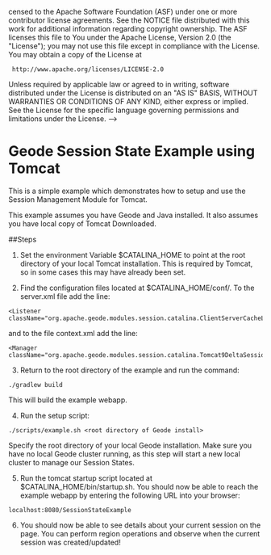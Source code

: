 censed to the Apache Software Foundation (ASF) under one or more
contributor license agreements.  See the NOTICE file distributed with
this work for additional information regarding copyright ownership.
The ASF licenses this file to You under the Apache License, Version 2.0
(the "License"); you may not use this file except in compliance with
the License.  You may obtain a copy of the License at

     http://www.apache.org/licenses/LICENSE-2.0

Unless required by applicable law or agreed to in writing, software
distributed under the License is distributed on an "AS IS" BASIS,
WITHOUT WARRANTIES OR CONDITIONS OF ANY KIND, either express or implied.
See the License for the specific language governing permissions and
limitations under the License.
-->

# Geode Session State Example using Tomcat

This is a simple example which demonstrates how to setup and use the Session Management Module for Tomcat.

This example assumes you have Geode and Java installed. It also assumes you have local copy of Tomcat Downloaded.

##Steps

1. Set the environment Variable $CATALINA_HOME to point at the root directory of your local Tomcat installation. This is required by 
Tomcat, so in some cases this may have already been set.

2. Find the configuration files located at $CATALINA_HOME/conf/. To the server.xml file add the line:
```
<Listener className="org.apache.geode.modules.session.catalina.ClientServerCacheLifecycleListener"/>
```

and to the file context.xml add the line:
```
<Manager className="org.apache.geode.modules.session.catalina.Tomcat9DeltaSessionManager"/> 
```

3. Return to the root directory of the example and run the command:
```
./gradlew build
```

This will build the example webapp.

4. Run the setup script:
```
./scripts/example.sh <root directory of Geode install>
```

Specify the root directory of your local Geode installation. Make sure you have no local Geode cluster running, as this step will start
a new local cluster to manage our Session States.

5. Run the tomcat startup script located at $CATALINA_HOME/bin/startup.sh. You should now be able to reach the example webapp by entering
the following URL into your browser:
```
localhost:8080/SessionStateExample
```

6. You should now be able to see details about your current session on the page. You can perform region operations and observe when the 
current session was created/updated!
